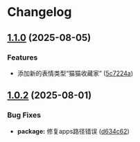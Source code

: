 # Changelog

## [1.1.0](https://github.com/DenFengLai/karin-plugin-df/compare/v1.0.2...v1.1.0) (2025-08-05)


### Features

* 添加新的表情类型“猫猫收藏家” ([5c7224a](https://github.com/DenFengLai/karin-plugin-df/commit/5c7224a98c3a1ea64cf63c482a6d8f688d29772c))

## [1.0.2](https://github.com/DenFengLai/karin-plugin-df/compare/v1.0.1...v1.0.2) (2025-08-01)


### Bug Fixes

* **package:** 修复apps路径错误 ([d634c62](https://github.com/DenFengLai/karin-plugin-df/commit/d634c626121d3b04f8430f1306a84befbf1568fd))
